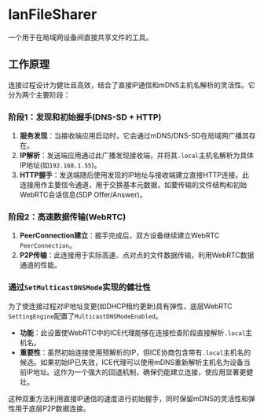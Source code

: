 # lanFileSharer

一个用于在局域网设备间直接共享文件的工具。

## 工作原理

连接过程设计为健壮且高效，结合了直接IP通信和mDNS主机名解析的灵活性。它分为两个主要阶段：

### 阶段1：发现和初始握手(DNS-SD + HTTP)

1.  **服务发现**：当接收端应用启动时，它会通过mDNS/DNS-SD在局域网广播其存在。
2.  **IP解析**：发送端应用通过此广播发现接收端，并将其`.local`主机名解析为具体IP地址(如`192.168.1.55`)。
3.  **HTTP握手**：发送端随后使用发现的IP地址与接收端建立直接HTTP连接。此连接用作主要信令通道，用于交换基本元数据，如要传输的文件结构和初始WebRTC会话信息(SDP Offer/Answer)。

### 阶段2：高速数据传输(WebRTC)

1.  **PeerConnection建立**：握手完成后，双方设备继续建立WebRTC `PeerConnection`。
2.  **P2P传输**：此连接用于实际高速、点对点的文件数据传输，利用WebRTC数据通道的性能。

### 通过`SetMulticastDNSMode`实现的健壮性

为了使连接过程对IP地址变更(如DHCP租约更新)具有弹性，底层WebRTC `SettingEngine`配置了`MulticastDNSModeEnabled`。

-   **功能**：此设置使WebRTC中的ICE代理能够在连接检查阶段直接解析`.local`主机名。
-   **重要性**：虽然初始连接使用预解析的IP，但ICE协商包含带有`.local`主机名的候选。如果初始IP已失效，ICE代理可以使用mDNS重新解析主机名为设备当前IP地址。这作为一个强大的回退机制，确保仍能建立连接，使应用显著更健壮。

这种双重方法利用直接IP通信的速度进行初始握手，同时保留mDNS的灵活性和弹性用于底层P2P数据连接。
